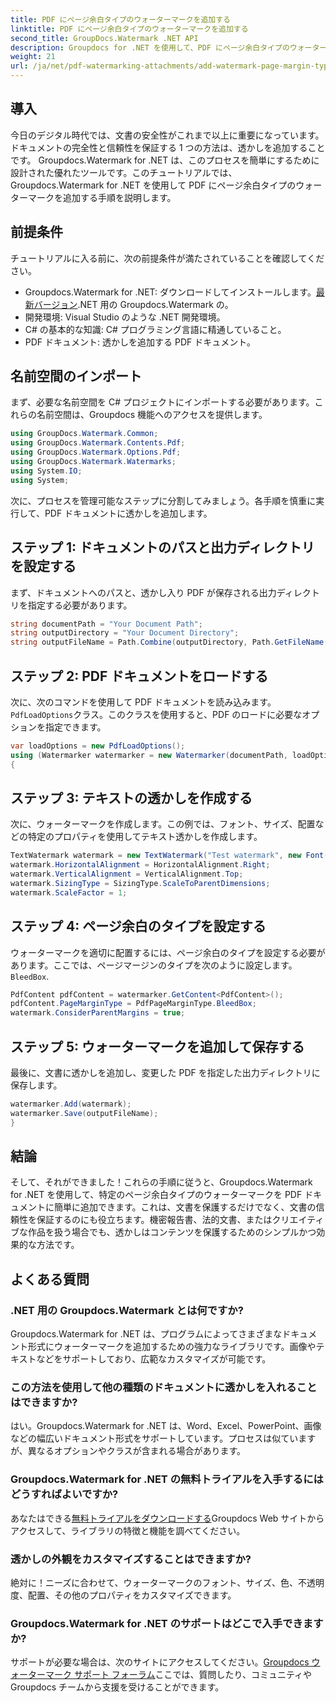 ```yaml
---
title: PDF にページ余白タイプのウォーターマークを追加する
linktitle: PDF にページ余白タイプのウォーターマークを追加する
second_title: GroupDocs.Watermark .NET API
description: Groupdocs for .NET を使用して、PDF にページ余白タイプのウォーターマークを追加する方法を説明します。書類を簡単に保護します。
weight: 21
url: /ja/net/pdf-watermarking-attachments/add-watermark-page-margin-type-pdf/
---
```

## 導入
今日のデジタル時代では、文書の安全性がこれまで以上に重要になっています。ドキュメントの完全性と信頼性を保証する 1 つの方法は、透かしを追加することです。 Groupdocs.Watermark for .NET は、このプロセスを簡単にするために設計された優れたツールです。このチュートリアルでは、Groupdocs.Watermark for .NET を使用して PDF にページ余白タイプのウォーターマークを追加する手順を説明します。
## 前提条件
チュートリアルに入る前に、次の前提条件が満たされていることを確認してください。
-  Groupdocs.Watermark for .NET: ダウンロードしてインストールします。[最新バージョン](https://releases.groupdocs.com/Watermark/net/).NET 用の Groupdocs.Watermark の。
- 開発環境: Visual Studio のような .NET 開発環境。
- C# の基本的な知識: C# プログラミング言語に精通していること。
- PDF ドキュメント: 透かしを追加する PDF ドキュメント。
## 名前空間のインポート
まず、必要な名前空間を C# プロジェクトにインポートする必要があります。これらの名前空間は、Groupdocs 機能へのアクセスを提供します。
```csharp
using GroupDocs.Watermark.Common;
using GroupDocs.Watermark.Contents.Pdf;
using GroupDocs.Watermark.Options.Pdf;
using GroupDocs.Watermark.Watermarks;
using System.IO;
using System;
```
次に、プロセスを管理可能なステップに分割してみましょう。各手順を慎重に実行して、PDF ドキュメントに透かしを追加します。
## ステップ 1: ドキュメントのパスと出力ディレクトリを設定する
まず、ドキュメントへのパスと、透かし入り PDF が保存される出力ディレクトリを指定する必要があります。
```csharp
string documentPath = "Your Document Path";
string outputDirectory = "Your Document Directory";
string outputFileName = Path.Combine(outputDirectory, Path.GetFileName(documentPath));
```
## ステップ 2: PDF ドキュメントをロードする
次に、次のコマンドを使用して PDF ドキュメントを読み込みます。`PdfLoadOptions`クラス。このクラスを使用すると、PDF のロードに必要なオプションを指定できます。
```csharp
var loadOptions = new PdfLoadOptions();
using (Watermarker watermarker = new Watermarker(documentPath, loadOptions))
{
```
## ステップ 3: テキストの透かしを作成する
次に、ウォーターマークを作成します。この例では、フォント、サイズ、配置などの特定のプロパティを使用してテキスト透かしを作成します。
```csharp
TextWatermark watermark = new TextWatermark("Test watermark", new Font("Arial", 42));
watermark.HorizontalAlignment = HorizontalAlignment.Right;
watermark.VerticalAlignment = VerticalAlignment.Top;
watermark.SizingType = SizingType.ScaleToParentDimensions;
watermark.ScaleFactor = 1;
```
## ステップ 4: ページ余白のタイプを設定する
ウォーターマークを適切に配置するには、ページ余白のタイプを設定する必要があります。ここでは、ページマージンのタイプを次のように設定します。`BleedBox`.
```csharp
PdfContent pdfContent = watermarker.GetContent<PdfContent>();
pdfContent.PageMarginType = PdfPageMarginType.BleedBox;
watermark.ConsiderParentMargins = true;
```
## ステップ 5: ウォーターマークを追加して保存する
最後に、文書に透かしを追加し、変更した PDF を指定した出力ディレクトリに保存します。
```csharp
watermarker.Add(watermark);
watermarker.Save(outputFileName);
}
```
## 結論
そして、それができました！これらの手順に従うと、Groupdocs.Watermark for .NET を使用して、特定のページ余白タイプのウォーターマークを PDF ドキュメントに簡単に追加できます。これは、文書を保護するだけでなく、文書の信頼性を保証するのにも役立ちます。機密報告書、法的文書、またはクリエイティブな作品を扱う場合でも、透かしはコンテンツを保護するためのシンプルかつ効果的な方法です。
## よくある質問
### .NET 用の Groupdocs.Watermark とは何ですか?
Groupdocs.Watermark for .NET は、プログラムによってさまざまなドキュメント形式にウォーターマークを追加するための強力なライブラリです。画像やテキストなどをサポートしており、広範なカスタマイズが可能です。
### この方法を使用して他の種類のドキュメントに透かしを入れることはできますか?
はい。Groupdocs.Watermark for .NET は、Word、Excel、PowerPoint、画像などの幅広いドキュメント形式をサポートしています。プロセスは似ていますが、異なるオプションやクラスが含まれる場合があります。
### Groupdocs.Watermark for .NET の無料トライアルを入手するにはどうすればよいですか?
あなたはできる[無料トライアルをダウンロードする](https://releases.groupdocs.com/)Groupdocs Web サイトからアクセスして、ライブラリの特徴と機能を調べてください。
### 透かしの外観をカスタマイズすることはできますか?
絶対に！ニーズに合わせて、ウォーターマークのフォント、サイズ、色、不透明度、配置、その他のプロパティをカスタマイズできます。
### Groupdocs.Watermark for .NET のサポートはどこで入手できますか?
サポートが必要な場合は、次のサイトにアクセスしてください。[Groupdocs ウォーターマーク サポート フォーラム](https://forum.groupdocs.com/c/watermark/19)ここでは、質問したり、コミュニティや Groupdocs チームから支援を受けることができます。